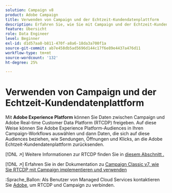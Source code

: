 ```yaml
---
solution: Campaign v8
product: Adobe Campaign
title: Verwenden von Campaign und der Echtzeit-Kundendatenplattform
description: Erfahren Sie, wie Sie mit Campaign und der Echtzeit-Kundendatenplattform arbeiten.
feature: Übersicht
role: Data Engineer
level: Beginner
exl-id: d1d57aa8-b811-470f-a8a6-18da3a700f1a
source-git-commit: ab7e458db5ad5696d144c17f6e89e4437a476d11
workflow-type: tm+mt
source-wordcount: '132'
ht-degree: 25%

---
```


# Verwenden von Campaign und der Echtzeit-Kundendatenplattform

Mit **Adobe Experience Platform** können Sie Daten zwischen Campaign und Adobe Real-time Customer Data Platform (RTCDP) freigeben. Auf diese Weise können Sie Adobe Experience Platform-Audiences in Ihren Campaign-Workflows auswählen und dann Daten, die sich auf diese Audiences beziehen, wie Sendungen, Öffnungen und Klicks, an die Adobe Echtzeit-Kundendatenplattform zurücksenden.

[!DNL :arrow_upper_right:] Weitere Informationen zur RTCDP finden Sie in  [diesem Abschnitt .](https://experienceleague.adobe.com/docs/experience-platform/rtcdp/overview.html?lang=en)

[!DNL :arrow_upper_right:] Erfahren Sie in der Dokumentation zu  [Campaign Classic v7, wie Sie RTCDP mit Campaign implementieren und verwenden](https://experienceleague.adobe.com/docs/campaign-classic/using/integrating-with-adobe-experience-cloud/aep-sources-destinations/get-started-sources-destinations.html?lang=en#integrating-with-adobe-experience-cloud)

:Sprache_Ballon: Als Benutzer von Managed Cloud Services kontaktieren Sie [Adobe](../start/campaign-faq.md#support), um RTCDP und Campaign zu verbinden.
